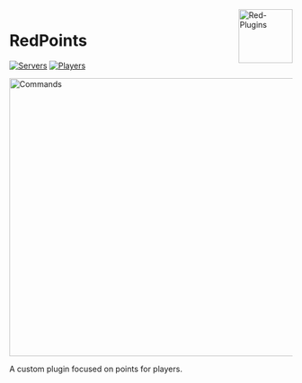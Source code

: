 <img src="https://avatars2.githubusercontent.com/u/63077065?s=400&u=738f37e1c06c85fa9dafe798c2f23123fea0ed89&v=4" alt="Red-Plugins" title="Red-Plugins" align="right" height="96" width="96"/>

# RedPoints

[![Servers](https://img.shields.io/bstats/servers/7513)]()
[![Players](https://img.shields.io/bstats/players/7513)]()

<img src="https://raw.githubusercontent.com/Red-Plugins/RedPoints/master/assets/commands.png" alt="Commands" title="Commands" align="center" height="496" width="3196"/>

A custom plugin focused on points for players.
